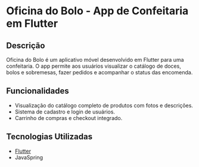 # Oficina do Bolo - App de Confeitaria em Flutter


## Descrição

Oficina do Bolo é um aplicativo móvel desenvolvido em Flutter para uma confeitaria. O app permite aos usuários visualizar o catálogo de doces, bolos e sobremesas, fazer pedidos e acompanhar o status das encomenda.

## Funcionalidades

- Visualização do catálogo completo de produtos com fotos e descrições.
- Sistema de cadastro e login de usuários.
- Carrinho de compras e checkout integrado.

## Tecnologias Utilizadas

- [Flutter](https://flutter.dev/) 
- JavaSpring
